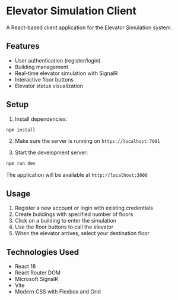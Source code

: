 # Elevator Simulation Client

A React-based client application for the Elevator Simulation system.

## Features

- User authentication (register/login)
- Building management
- Real-time elevator simulation with SignalR
- Interactive floor buttons
- Elevator status visualization

## Setup

1. Install dependencies:
```bash
npm install
```

2. Make sure the server is running on `https://localhost:7001`

3. Start the development server:
```bash
npm run dev
```

The application will be available at `http://localhost:3000`

## Usage

1. Register a new account or login with existing credentials
2. Create buildings with specified number of floors
3. Click on a building to enter the simulation
4. Use the floor buttons to call the elevator
5. When the elevator arrives, select your destination floor

## Technologies Used

- React 18
- React Router DOM
- Microsoft SignalR
- Vite
- Modern CSS with Flexbox and Grid 